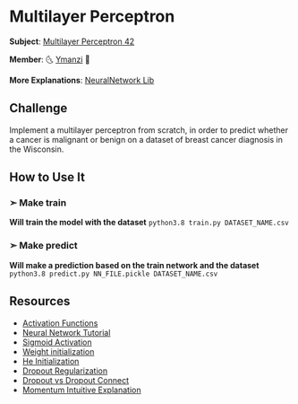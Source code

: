 # Multilayer Perceptron

**Subject**: [Multilayer Perceptron 42](https://cdn.intra.42.fr/pdf/pdf/13338/en.subject.pdf)

**Member**: :last_quarter_moon_with_face: [Ymanzi](https://github.com/ymanzi) :first_quarter_moon_with_face:

**More Explanations**: [NeuralNetwork Lib](https://github.com/ymanzi/neuralnetwork)

## Challenge
Implement a multilayer perceptron from scratch, in order to predict whether a cancer is malignant or benign on a dataset of breast cancer diagnosis in the Wisconsin.

## How to Use It

### ➣ Make train
**Will train the model with the dataset**
``` python3.8 train.py DATASET_NAME.csv ```

### ➣ Make predict
**Will make a prediction based on the train network and the dataset**
``` python3.8 predict.py NN_FILE.pickle DATASET_NAME.csv ```

## Resources
* [Activation Functions](https://medium.com/@omkar.nallagoni/activation-functions-with-derivative-and-python-code-sigmoid-vs-tanh-vs-relu-44d23915c1f4)
* [Neural Network Tutorial](http://neuralnetworksanddeeplearning.com/chap1.html)
* [Sigmoid Activation](https://towardsdatascience.com/derivative-of-the-sigmoid-function-536880cf918e)
* [Weight initialization](https://machinelearningmastery.com/weight-initialization-for-deep-learning-neural-networks/)
* [He Initialization](https://www.machinecurve.com/index.php/2019/09/16/he-xavier-initialization-activation-functions-choose-wisely/)
* [Dropout Regularization](https://machinelearningmastery.com/dropout-for-regularizing-deep-neural-networks/)
* [Dropout vs Dropout Connect](https://stats.stackexchange.com/questions/201569/what-is-the-difference-between-dropout-and-drop-connect)
* [Momentum Intuitive Explanation](https://www.quora.com/What-is-an-intuitive-explanation-of-momentum-in-training-neural-networks)
